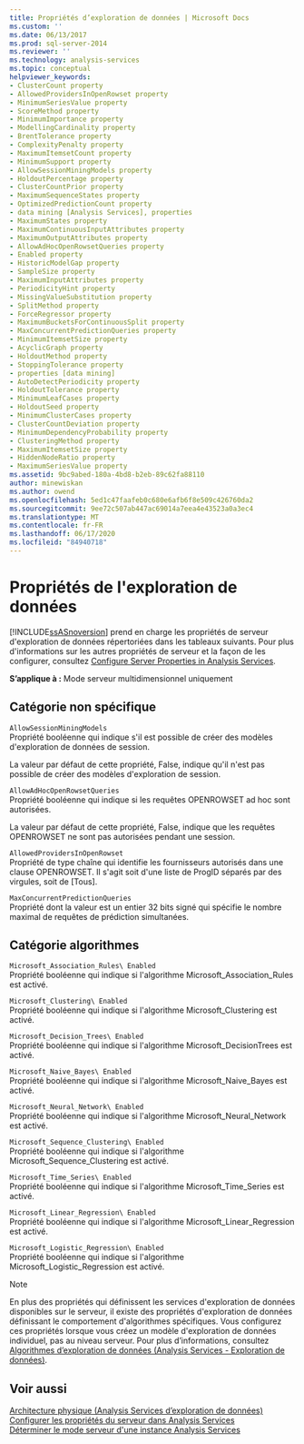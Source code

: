 ```yaml
---
title: Propriétés d’exploration de données | Microsoft Docs
ms.custom: ''
ms.date: 06/13/2017
ms.prod: sql-server-2014
ms.reviewer: ''
ms.technology: analysis-services
ms.topic: conceptual
helpviewer_keywords:
- ClusterCount property
- AllowedProvidersInOpenRowset property
- MinimumSeriesValue property
- ScoreMethod property
- MinimumImportance property
- ModellingCardinality property
- BrentTolerance property
- ComplexityPenalty property
- MaximumItemsetCount property
- MinimumSupport property
- AllowSessionMiningModels property
- HoldoutPercentage property
- ClusterCountPrior property
- MaximumSequenceStates property
- OptimizedPredictionCount property
- data mining [Analysis Services], properties
- MaximumStates property
- MaximumContinuousInputAttributes property
- MaximumOutputAttributes property
- AllowAdHocOpenRowsetQueries property
- Enabled property
- HistoricModelGap property
- SampleSize property
- MaximumInputAttributes property
- PeriodicityHint property
- MissingValueSubstitution property
- SplitMethod property
- ForceRegressor property
- MaximumBucketsForContinuousSplit property
- MaxConcurrentPredictionQueries property
- MinimumItemsetSize property
- AcyclicGraph property
- HoldoutMethod property
- StoppingTolerance property
- properties [data mining]
- AutoDetectPeriodicity property
- HoldoutTolerance property
- MinimumLeafCases property
- HoldoutSeed property
- MinimumClusterCases property
- ClusterCountDeviation property
- MinimumDependencyProbability property
- ClusteringMethod property
- MaximumItemsetSize property
- HiddenNodeRatio property
- MaximumSeriesValue property
ms.assetid: 9bc9abed-180a-4bd8-b2eb-89c62fa88110
author: minewiskan
ms.author: owend
ms.openlocfilehash: 5ed1c47faafeb0c680e6afb6f8e509c426760da2
ms.sourcegitcommit: 9ee72c507ab447ac69014a7eea4e43523a0a3ec4
ms.translationtype: MT
ms.contentlocale: fr-FR
ms.lasthandoff: 06/17/2020
ms.locfileid: "84940718"
---
```

# <a name="data-mining-properties"></a>Propriétés de l'exploration de données
  [!INCLUDE[ssASnoversion](../../includes/ssasnoversion-md.md)] prend en charge les propriétés de serveur d'exploration de données répertoriées dans les tableaux suivants. Pour plus d'informations sur les autres propriétés de serveur et la façon de les configurer, consultez [Configure Server Properties in Analysis Services](server-properties-in-analysis-services.md).  
  
 **S’applique à :** Mode serveur multidimensionnel uniquement  
  
## <a name="non-specific-category"></a>Catégorie non spécifique  
 `AllowSessionMiningModels`  
 Propriété booléenne qui indique s'il est possible de créer des modèles d'exploration de données de session.  
  
 La valeur par défaut de cette propriété, False, indique qu'il n'est pas possible de créer des modèles d'exploration de session.  
  
 `AllowAdHocOpenRowsetQueries`  
 Propriété booléenne qui indique si les requêtes OPENROWSET ad hoc sont autorisées.  
  
 La valeur par défaut de cette propriété, False, indique que les requêtes OPENROWSET ne sont pas autorisées pendant une session.  
  
 `AllowedProvidersInOpenRowset`  
 Propriété de type chaîne qui identifie les fournisseurs autorisés dans une clause OPENROWSET. Il s'agit soit d'une liste de ProgID séparés par des virgules, soit de [Tous].  
  
 `MaxConcurrentPredictionQueries`  
 Propriété dont la valeur est un entier 32 bits signé qui spécifie le nombre maximal de requêtes de prédiction simultanées.  
  
## <a name="algorithms-category"></a>Catégorie algorithmes  
 `Microsoft_Association_Rules\ Enabled`  
 Propriété booléenne qui indique si l'algorithme Microsoft_Association_Rules est activé.  
  
 `Microsoft_Clustering\ Enabled`  
 Propriété booléenne qui indique si l'algorithme Microsoft_Clustering est activé.  
  
 `Microsoft_Decision_Trees\ Enabled`  
 Propriété booléenne qui indique si l'algorithme Microsoft_DecisionTrees est activé.  
  
 `Microsoft_Naive_Bayes\ Enabled`  
 Propriété booléenne qui indique si l'algorithme Microsoft_Naive_Bayes est activé.  
  
 `Microsoft_Neural_Network\ Enabled`  
 Propriété booléenne qui indique si l'algorithme Microsoft_Neural_Network est activé.  
  
 `Microsoft_Sequence_Clustering\ Enabled`  
 Propriété booléenne qui indique si l'algorithme Microsoft_Sequence_Clustering est activé.  
  
 `Microsoft_Time_Series\ Enabled`  
 Propriété booléenne qui indique si l'algorithme Microsoft_Time_Series est activé.  
  
 `Microsoft_Linear_Regression\ Enabled`  
 Propriété booléenne qui indique si l'algorithme Microsoft_Linear_Regression est activé.  
  
 `Microsoft_Logistic_Regression\ Enabled`  
 Propriété booléenne qui indique si l'algorithme Microsoft_Logistic_Regression est activé.  
  
> [!NOTE]  
>  En plus des propriétés qui définissent les services d'exploration de données disponibles sur le serveur, il existe des propriétés d'exploration de données définissant le comportement d'algorithmes spécifiques. Vous configurez ces propriétés lorsque vous créez un modèle d'exploration de données individuel, pas au niveau serveur. Pour plus d’informations, consultez [Algorithmes d’exploration de données &#40;Analysis Services - Exploration de données&#41;](../data-mining/data-mining-algorithms-analysis-services-data-mining.md).  
  
## <a name="see-also"></a>Voir aussi  
 [Architecture physique &#40;Analysis Services d’exploration de données&#41;](../data-mining/physical-architecture-analysis-services-data-mining.md)   
 [Configurer les propriétés du serveur dans Analysis Services](server-properties-in-analysis-services.md)   
 [Déterminer le mode serveur d'une instance Analysis Services](../instances/determine-the-server-mode-of-an-analysis-services-instance.md)  
  
  
